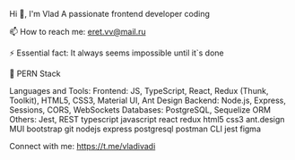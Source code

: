 Hi 👋, I'm Vlad
A passionate frontend developer
coding


📫 How to reach me: eret.vv@mail.ru

⚡ Essential fact: It always seems impossible until it`s done

🤖 PERN Stack

Languages and Tools:
Frontend: JS, TypeScript, React, Redux (Thunk, Toolkit), HTML5, CSS3, Material UI, Ant Design
Backend: Node.js, Express, Sessions, CORS, WebSockets
Databases: PostgreSQL, Sequelize ORM
Others: Jest, REST
typescript javascript react redux html5 css3 ant.design MUI bootstrap git nodejs express postgresql postman CLI jest figma

Connect with me:
https://t.me/vladivadi
